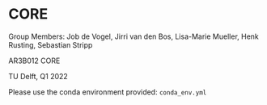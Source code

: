 # CORE

Group Members: Job de Vogel, Jirri van den Bos, Lisa-Marie Mueller, Henk Rusting, Sebastian Stripp

AR3B012 CORE

TU Delft, Q1 2022

Please use the conda environment provided: `conda_env.yml`
